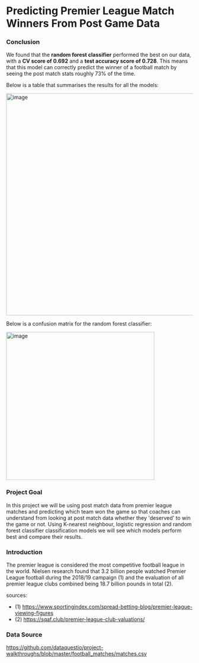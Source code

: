 # Predicting Premier League Match Winners From Post Game Data

### Conclusion
We found that the **random forest classifier** performed the best on our data, with a **CV score of 0.692** and a **test accuracy score of 0.728**. This means that this model can correctly predict the winner of a football match by seeing the post match stats roughly 73% of the time. 

Below is a table that summarises the results for all the models:

<img width="600" alt="image" src="https://user-images.githubusercontent.com/73466733/219405654-3160b6c3-6d4a-4a4a-9436-fb49c73cc58c.png">

Below is a confusion matrix for the random forest classifier:

<img width="400" alt="image" src="https://user-images.githubusercontent.com/73466733/219404636-6a369dcd-4f77-49ce-a1fa-fda1b7bbf061.png">


### Project Goal
In this project we will be using post match data from premier league matches and predicting which team won the game so that coaches can understand from looking at post match data whether they 'deserved' to win the game or not. Using K-nearest neighbour, logistic regression and random forest classifier classification models we will see which models perform best and compare their results.

### Introduction
The premier league is considered the most competitive football league in the world. Nielsen research found that 3.2 billion people watched Premier League football during the 2018/19 campaign (1) and the evaluation of all premier league clubs combined being  18.7 billion pounds in total (2).


sources:
- (1) https://www.sportingindex.com/spread-betting-blog/premier-league-viewing-figures
- (2) https://sqaf.club/premier-league-club-valuations/


### Data Source
https://github.com/dataquestio/project-walkthroughs/blob/master/football_matches/matches.csv
